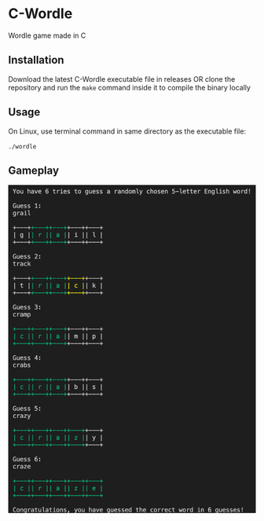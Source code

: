 # C-Wordle

Wordle game made in C

## Installation

Download the latest C-Wordle executable file in releases
OR clone the repository and run the ```make``` command inside it to compile the binary locally

## Usage

On Linux, use terminal command in same directory as the executable file:

```console
./wordle
```

## Gameplay

![Terminal Gameplay](images/gameplay.png)

